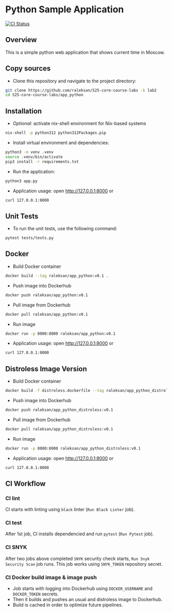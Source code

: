 # Python Sample Application

[![CI Status](https://github.com/Raleksan/S25-core-course-labs/actions/workflows/app_python.yaml/badge.svg)](https://github.com/Raleksan/S25-core-course-labs/actions/workflows/app_python.yaml?event=push)

## Overview

This is a simple python web application that shows current time in Moscow.

## Copy sources

- Clone this repository and navigate to the project directory:

```bash
git clone https://github.com/raleksan/S25-core-course-labs -b lab2
cd S25-core-course-labs/app_python
```

## Installation

- _Optional:_ activate nix-shell environment for Nix-based systems

```bash
nix-shell -p python312 python312Packages.pip
```

- Install virtual environment and dependencies:

```bash
python3 -m venv .venv
source .venv/bin/activate
pip3 install -r requirements.txt
```

- Run the application:

```bash
python3 app.py
```

- Application usage: open <http://127.0.0.1:8000> or

```bash
curl 127.0.0.1:8000
```

## Unit Tests

- To run the unit tests, use the following command:

```bash
pytest tests/tests.py
```

## Docker

- Build Docker container

```bash
docker build --tag raleksan/app_python:v0.1 .
```

- Push image into Dockerhub

```bash
docker push raleksan/app_python:v0.1
```

- Pull image from Dockerhub

```bash
docker pull raleksan/app_python:v0.1
```

- Run image

```bash
docker run -p 8000:8000 raleksan/app_python:v0.1
```

- Application usage: open <http://127.0.0.1:8000> or

```bash
curl 127.0.0.1:8000
```

## Distroless Image Version

- Build Docker container

```bash
docker build -f distroless.dockerfile --tag raleksan/app_python_distroless:v0.1 .
```

- Push image into Dockerhub

```bash
docker push raleksan/app_python_distroless:v0.1
```

- Pull image from Dockerhub

```bash
docker pull raleksan/app_python_distroless:v0.1
```

- Run image

```bash
docker run -p 8000:8000 raleksan/app_python_distroless:v0.1
```

- Application usage: open <http://127.0.0.1:8000> or

```bash
curl 127.0.0.1:8000
```

## CI Workflow

### CI lint

CI starts with linting using `black` linter (`Run Black Linter` job).

### CI test

After 1st job, CI installs dependencied and run `pytest` (`Run Pytest` job).

### CI SNYK

After two jobs above completed `SNYK` security check starts, `Run Snyk Security Scan` job runs.
This job works using `SNYK_TOKEN` repository secret.

### CI Docker build image & image push

- Job starts with logging into Dockerhub using `DOCKER_USERNAME` and `DOCKER_TOKEN` secrets.
- Then it builds and pushes an usual and distroless image to Dockerhub.
- Build is cached in order to optimize future pipelines.
